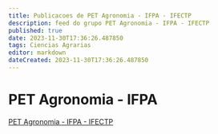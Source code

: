 ```yaml
---
title: Publicacoes de PET Agronomia - IFPA - IFECTP
description: feed do grupo PET Agronomia - IFPA - IFECTP
published: true
date: 2023-11-30T17:36:26.487850
tags: Ciencias Agrarias
editor: markdown
dateCreated: 2023-11-30T17:36:26.487850
---
```


# PET Agronomia - IFPA
[PET Agronomia - IFPA - IFECTP](/grupo/101PETAgronomiaIFPAIFECTP.md)
